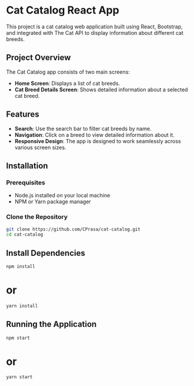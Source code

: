 # Cat Catalog React App

This project is a cat catalog web application built using React, Bootstrap, and integrated with The Cat API to display information about different cat breeds.

## Project Overview

The Cat Catalog app consists of two main screens:

- **Home Screen**: Displays a list of cat breeds.
- **Cat Breed Details Screen**: Shows detailed information about a selected cat breed.

## Features

- **Search**: Use the search bar to filter cat breeds by name.
- **Navigation**: Click on a breed to view detailed information about it.
- **Responsive Design**: The app is designed to work seamlessly across various screen sizes.


## Installation

### Prerequisites

- Node.js installed on your local machine
- NPM or Yarn package manager

### Clone the Repository

```bash
git clone https://github.com/CPrasa/cat-catalog.git
cd cat-catalog

```
## Install Dependencies
```bash
npm install
```
# or
```bash
yarn install
```

## Running the Application
```bash
npm start
```
# or
```bash
yarn start
```
